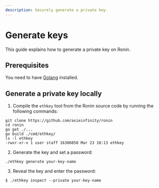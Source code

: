 ```yaml
---
description: Securely generate a private key.
---
```


# Generate keys
This guide explains how to generate a private key on Ronin.

## Prerequisites
You need to have [Golang](https://go.dev/doc/install) installed.

## Generate a private key locally
1. Compile the `ethkey` tool from the Ronin source code by running the following commands:
```
git clone https://github.com/axieinfinity/ronin
cd ronin
go get ./...
go build ./cmd/ethkey/
ls -l ethkey 
-rwxr-xr-x 1 user staff 16306850 Mar 23 18:13 ethkey
```

2. Generate the key and set a password:
```
./ethkey generate your-key-name
```

3. Reveal the key and enter the password:

```
$ ./ethkey inspect --private your-key-name
```
